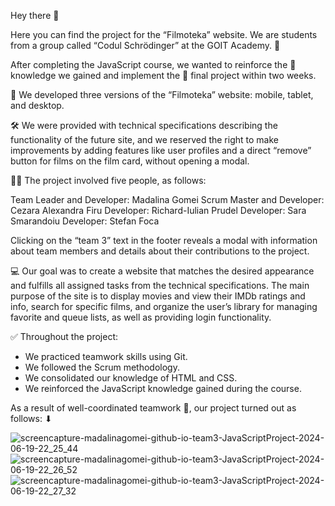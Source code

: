 Hey there 👋

Here you can find the project for the “Filmoteka” website. We are students from a group called “Codul Schrödinger” at the GOIT Academy. 🚀

After completing the JavaScript course, we wanted to reinforce the 📌 knowledge we gained and implement the 📃 final project within two weeks.

🎨 We developed three versions of the “Filmoteka” website: mobile, tablet, and desktop.

🛠️ We were provided with technical specifications describing the functionality of the future site, and we reserved the right to make improvements by adding features like user profiles and a direct “remove” button for films on the film card, without opening a modal.

👨‍🎓 The project involved five people, as follows:

Team Leader and Developer: Madalina Gomei
Scrum Master and Developer: Cezara Alexandra Firu
Developer: Richard-Iulian Prudel
Developer: Sara Smarandoiu
Developer: Stefan Foca

Clicking on the “team 3” text in the footer reveals a modal with information about team members and details about their contributions to the project.

💻 Our goal was to create a website that matches the desired appearance and fulfills all assigned tasks from the technical specifications. The main purpose of the site is to display movies and view their IMDb ratings and info, search for specific films, and organize the user’s library for managing favorite and queue lists, as well as providing login functionality.

✅ Throughout the project:

- We practiced teamwork skills using Git.
- We followed the Scrum methodology.
- We consolidated our knowledge of HTML and CSS.
- We reinforced the JavaScript knowledge gained during the course.


As a result of well-coordinated teamwork 🤝, our project turned out as follows: ⬇

![screencapture-madalinagomei-github-io-team3-JavaScriptProject-2024-06-19-22_25_44](https://github.com/madalinagomei/team3-JavaScriptProject/assets/150043594/9740c074-4d63-4000-b918-42bb5349bd6e)
![screencapture-madalinagomei-github-io-team3-JavaScriptProject-2024-06-19-22_26_52](https://github.com/madalinagomei/team3-JavaScriptProject/assets/150043594/aa68eb58-acae-4241-9e2a-cd491fc3c6be)
![screencapture-madalinagomei-github-io-team3-JavaScriptProject-2024-06-19-22_27_32](https://github.com/madalinagomei/team3-JavaScriptProject/assets/150043594/8e6579a1-b4d1-4ffa-b80d-320bdd042ab4)
